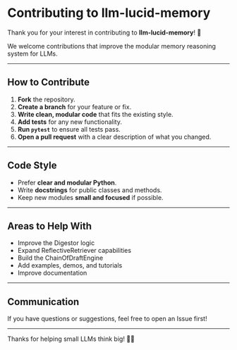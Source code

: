

# Contributing to llm-lucid-memory

Thank you for your interest in contributing to **llm-lucid-memory**! 🚀

We welcome contributions that improve the modular memory reasoning system for LLMs.

---

## How to Contribute

1. **Fork** the repository.
2. **Create a branch** for your feature or fix.
3. **Write clean, modular code** that fits the existing style.
4. **Add tests** for any new functionality.
5. **Run `pytest`** to ensure all tests pass.
6. **Open a pull request** with a clear description of what you changed.

---

## Code Style

- Prefer **clear and modular Python**.
- Write **docstrings** for public classes and methods.
- Keep new modules **small and focused** if possible.

---

## Areas to Help With

- Improve the Digestor logic
- Expand ReflectiveRetriever capabilities
- Build the ChainOfDraftEngine
- Add examples, demos, and tutorials
- Improve documentation

---

## Communication

If you have questions or suggestions, feel free to open an Issue first!

---

Thanks for helping small LLMs think big! 🧠✨